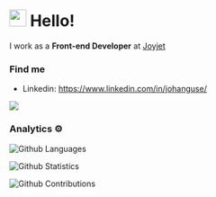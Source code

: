 
<h1><img src="https://emojis.slackmojis.com/emojis/images/1588262851/8816/meow_bread_appear.gif?1588262851" width="30"/> Hello! </h1>


I work as a **Front-end Developer** at [Joyjet](https://www.joyjet.com/)

### Find me 
- Linkedin: https://www.linkedin.com/in/johanguse/

![](http://estruyf-github.azurewebsites.net/api/VisitorHit?user=johanguse&repo=johanguse&countColorcountColor)

### Analytics ⚙️

![Github Languages](https://github-readme-stats.vercel.app/api/top-langs/?username=johanguse&layout=compact&count_private=true)

![Github Statistics](https://github-readme-stats.vercel.app/api/?username=johanguse&count_private=true&show_icons=true)

![Github Contributions](https://github-readme-streak-stats.herokuapp.com/?user=johanguse&hide_border=true)